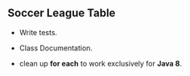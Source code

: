 ## Soccer League Table

* Write tests.

* Class Documentation.

* clean up **for each** to work exclusively for **Java 8**.
